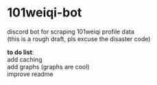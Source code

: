 # 101weiqi-bot
discord bot for scraping 101weiqi profile data\
(this is a rough draft, pls excuse the disaster code)


**to do list**: \
add caching\
add graphs (graphs are cool)\
improve readme
